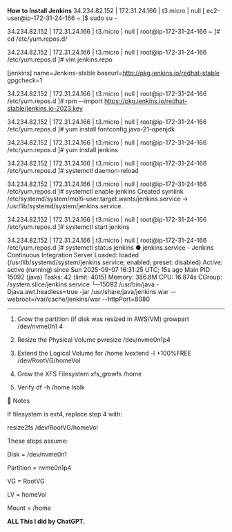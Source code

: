 **How to Install Jenkins**
34.234.82.152 | 172.31.24.166 | t3.micro | null
[ ec2-user@ip-172-31-24-166 ~ ]$ sudo su -

34.234.82.152 | 172.31.24.166 | t3.micro | null
[ root@ip-172-31-24-166 ~ ]# cd /etc/yum.repos.d/

34.234.82.152 | 172.31.24.166 | t3.micro | null
[ root@ip-172-31-24-166 /etc/yum.repos.d ]# vim jenkins.repo

[jenkins]
name=Jenkins-stable
baseurl=http://pkg.jenkins.io/redhat-stable
gpgcheck=1

34.234.82.152 | 172.31.24.166 | t3.micro | null
[ root@ip-172-31-24-166 /etc/yum.repos.d ]# rpm --import https://pkg.jenkins.io/redhat-stable/jenkins.io-2023.key

34.234.82.152 | 172.31.24.166 | t3.micro | null
[ root@ip-172-31-24-166 /etc/yum.repos.d ]# yum install fontconfig java-21-openjdk

34.234.82.152 | 172.31.24.166 | t3.micro | null
[ root@ip-172-31-24-166 /etc/yum.repos.d ]# yum install jenkins

34.234.82.152 | 172.31.24.166 | t3.micro | null
[ root@ip-172-31-24-166 /etc/yum.repos.d ]# systemctl daemon-reload

34.234.82.152 | 172.31.24.166 | t3.micro | null
[ root@ip-172-31-24-166 /etc/yum.repos.d ]# systemctl enable jenkins
Created symlink /etc/systemd/system/multi-user.target.wants/jenkins.service → /usr/lib/systemd/system/jenkins.service.

34.234.82.152 | 172.31.24.166 | t3.micro | null
[ root@ip-172-31-24-166 /etc/yum.repos.d ]# systemctl start jenkins

34.234.82.152 | 172.31.24.166 | t3.micro | null
[ root@ip-172-31-24-166 /etc/yum.repos.d ]# systemctl status jenkins
● jenkins.service - Jenkins Continuous Integration Server
     Loaded: loaded (/usr/lib/systemd/system/jenkins.service; enabled; preset: disabled)
     Active: active (running) since Sun 2025-09-07 16:31:25 UTC; 15s ago
   Main PID: 15092 (java)
      Tasks: 42 (limit: 4015)
     Memory: 386.8M
        CPU: 16.874s
     CGroup: /system.slice/jenkins.service
             └─15092 /usr/bin/java -Djava.awt.headless=true -jar /usr/share/java/jenkins.war --webroot=/var/cache/jenkins/war --httpPort=8080


**********************************************************************************
1. Grow the partition (if disk was resized in AWS/VM)
growpart /dev/nvme0n1 4

2. Resize the Physical Volume
pvresize /dev/nvme0n1p4

3. Extend the Logical Volume for /home
lvextend -l +100%FREE /dev/RootVG/homeVol

4. Grow the XFS Filesystem
xfs_growfs /home

5. Verify
df -h /home
lsblk

📌 Notes

If filesystem is ext4, replace step 4 with:

resize2fs /dev/RootVG/homeVol


These steps assume:

Disk = /dev/nvme0n1

Partition = nvme0n1p4

VG = RootVG

LV = homeVol

Mount = /home


**ALL This I did by ChatGPT.**
